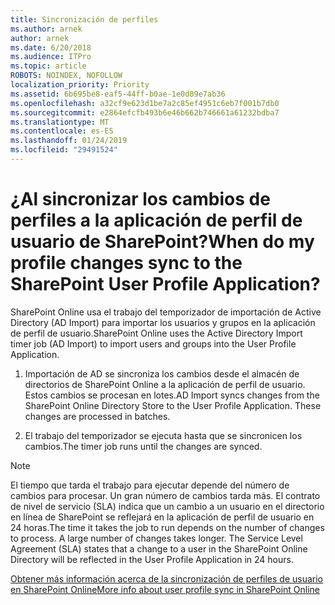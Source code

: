 ```yaml
---
title: Sincronización de perfiles
ms.author: arnek
author: arnek
ms.date: 6/20/2018
ms.audience: ITPro
ms.topic: article
ROBOTS: NOINDEX, NOFOLLOW
localization_priority: Priority
ms.assetid: 6b695be8-eaf5-44ff-b0ae-1e0d89e7ab36
ms.openlocfilehash: a32cf9e623d1be7a2c85ef4951c6eb7f001b7db0
ms.sourcegitcommit: e2864efcfb493b6e46b662b746661a61232bdba7
ms.translationtype: MT
ms.contentlocale: es-ES
ms.lasthandoff: 01/24/2019
ms.locfileid: "29491524"
---
```

# <a name="when-do-my-profile-changes-sync-to-the-sharepoint-user-profile-application"></a><span data-ttu-id="e1eb4-102">¿Al sincronizar los cambios de perfiles a la aplicación de perfil de usuario de SharePoint?</span><span class="sxs-lookup"><span data-stu-id="e1eb4-102">When do my profile changes sync to the SharePoint User Profile Application?</span></span>

<span data-ttu-id="e1eb4-103">SharePoint Online usa el trabajo del temporizador de importación de Active Directory (AD Import) para importar los usuarios y grupos en la aplicación de perfil de usuario.</span><span class="sxs-lookup"><span data-stu-id="e1eb4-103">SharePoint Online uses the Active Directory Import timer job (AD Import) to import users and groups into the User Profile Application.</span></span> 
  
1. <span data-ttu-id="e1eb4-p101">Importación de AD se sincroniza los cambios desde el almacén de directorios de SharePoint Online a la aplicación de perfil de usuario. Estos cambios se procesan en lotes.</span><span class="sxs-lookup"><span data-stu-id="e1eb4-p101">AD Import syncs changes from the SharePoint Online Directory Store to the User Profile Application. These changes are processed in batches.</span></span>
    
2. <span data-ttu-id="e1eb4-106">El trabajo del temporizador se ejecuta hasta que se sincronicen los cambios.</span><span class="sxs-lookup"><span data-stu-id="e1eb4-106">The timer job runs until the changes are synced.</span></span>
    
> [!NOTE]
> <span data-ttu-id="e1eb4-p102">El tiempo que tarda el trabajo para ejecutar depende del número de cambios para procesar. Un gran número de cambios tarda más. El contrato de nivel de servicio (SLA) indica que un cambio a un usuario en el directorio en línea de SharePoint se reflejará en la aplicación de perfil de usuario en 24 horas.</span><span class="sxs-lookup"><span data-stu-id="e1eb4-p102">The time it takes the job to run depends on the number of changes to process. A large number of changes takes longer. The Service Level Agreement (SLA) states that a change to a user in the SharePoint Online Directory will be reflected in the User Profile Application in 24 hours.</span></span> 
  
[<span data-ttu-id="e1eb4-110">Obtener más información acerca de la sincronización de perfiles de usuario en SharePoint Online</span><span class="sxs-lookup"><span data-stu-id="e1eb4-110">More info about user profile sync in SharePoint Online</span></span>](https://go.microsoft.com/fwlink/?linkid=875671)
  

